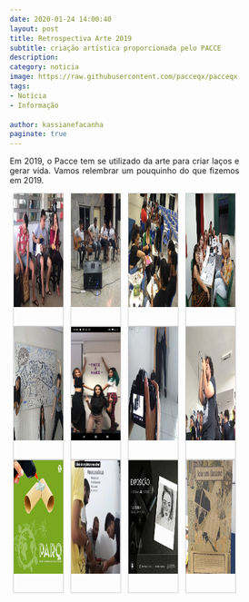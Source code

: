 ```yaml
---
date: 2020-01-24 14:00:40
layout: post
title: Retrospectiva Arte 2019
subtitle: criação artística proporcionada pelo PACCE
description: 
category: noticia
image: https://raw.githubusercontent.com/pacceqx/pacceqx.github.io/master/assets/pic/2020-01-24/capa.png
tags:
- Notícia
- Informação

author: kassianefacanha
paginate: true
---
```


<style>
div.gallery {
  border: 1px solid #ccc;
}

div.gallery:hover {
  border: 1px solid #777;
}

div.gallery img {
  width: 100%;

}

div.desc {
  padding: 15px;
  text-align: center;
}

* {
  box-sizing: border-box;
}

.responsive {
  padding: 0 6px;
  float: left;
  width: 24.99999%;
}

@media only screen and (max-width: 700px) {
  .responsive {
    width: 49.99999%;
    margin: 6px 0;
  }
}

@media only screen and (max-width: 500px) {
  .responsive {
    width: 100%;
  }
}

.clearfix:after {
  content: "";
  display: table;
  clear: both;
}

</style>


<p style="text-align: justify">
Em 2019, o Pacce tem se utilizado da arte para criar laços e gerar vida. Vamos relembrar um pouquinho do que fizemos em 2019.
</p>
<div class="responsive">
  <div class="gallery">
    <a target="_blank" href="https://raw.githubusercontent.com/pacceqx/pacceqx.github.io/master/assets/pic/2020-01-24/11 (10).jpg">
      <img src="https://raw.githubusercontent.com/pacceqx/pacceqx.github.io/master/assets/pic/2020-01-24/11 (10).jpg" alt="Cinque Terre" width="150" height="200">
    </a>
    <div class="desc"></div>
  </div>
</div>


<div class="responsive">
  <div class="gallery">
    <a target="_blank" href="https://raw.githubusercontent.com/pacceqx/pacceqx.github.io/master/assets/pic/2020-01-24/11 (2).jpg">
      <img src="https://raw.githubusercontent.com/pacceqx/pacceqx.github.io/master/assets/pic/2020-01-24/11 (2).jpg" alt="Forest" width="150" height="200">
    </a>
    <div class="desc"></div>
  </div>
</div>

<div class="responsive">
  <div class="gallery">
    <a target="_blank" href="https://raw.githubusercontent.com/pacceqx/pacceqx.github.io/master/assets/pic/2020-01-24/11 (3).jpg">
      <img src="https://raw.githubusercontent.com/pacceqx/pacceqx.github.io/master/assets/pic/2020-01-24/11 (3).jpg" alt="Northern Lights" width="150" height="200">
    </a>
    <div class="desc"></div>
  </div>
</div>

<div class="responsive">
  <div class="gallery">
    <a target="_blank" href="https://raw.githubusercontent.com/pacceqx/pacceqx.github.io/master/assets/pic/2020-01-24/11 (15).jpg">
      <img src="https://raw.githubusercontent.com/pacceqx/pacceqx.github.io/master/assets/pic/2020-01-24/11 (15).jpg" alt="Mountains" width="150" height="200">
    </a>
    <div class="desc"></div>
  </div>
</div>
<div class="responsive">
  <div class="gallery">
    <a target="_blank" href="https://raw.githubusercontent.com/pacceqx/pacceqx.github.io/master/assets/pic/2020-01-24/11 (1).jpg">
      <img src="https://raw.githubusercontent.com/pacceqx/pacceqx.github.io/master/assets/pic/2020-01-24/11 (1).jpg" alt="Cinque Terre" width="150" height="200">
    </a>
    <div class="desc"></div>
  </div>
</div>


<div class="responsive">
  <div class="gallery">
    <a target="_blank" href="https://raw.githubusercontent.com/pacceqx/pacceqx.github.io/master/assets/pic/2020-01-24/11 (4).jpg">
      <img src="https://raw.githubusercontent.com/pacceqx/pacceqx.github.io/master/assets/pic/2020-01-24/11 (4).jpg" alt="Forest" width="150" height="200">
    </a>
    <div class="desc"></div>
  </div>
</div>

<div class="responsive">
  <div class="gallery">
    <a target="_blank" href="https://raw.githubusercontent.com/pacceqx/pacceqx.github.io/master/assets/pic/2020-01-24/11 (14).jpg">
      <img src="https://raw.githubusercontent.com/pacceqx/pacceqx.github.io/master/assets/pic/2020-01-24/11 (14).jpg" alt="Northern Lights" width="150" height="200">
    </a>
    <div class="desc"></div>
  </div>
</div>

<div class="responsive">
  <div class="gallery">
    <a target="_blank" href="https://raw.githubusercontent.com/pacceqx/pacceqx.github.io/master/assets/pic/2020-01-24/11 (16).jpg">
      <img src="https://raw.githubusercontent.com/pacceqx/pacceqx.github.io/master/assets/pic/2020-01-24/11 (16).jpg" alt="Mountains" width="150" height="200">
    </a>
    <div class="desc"></div>
  </div>
</div>
<div class="responsive">
  <div class="gallery">
    <a target="_blank" href="https://raw.githubusercontent.com/pacceqx/pacceqx.github.io/master/assets/pic/2020-01-24/11 (6).jpg">
      <img src="https://raw.githubusercontent.com/pacceqx/pacceqx.github.io/master/assets/pic/2020-01-24/11 (6).jpg" alt="Cinque Terre" width="150" height="200">
    </a>
    <div class="desc"></div>
  </div>
</div>


<div class="responsive">
  <div class="gallery">
    <a target="_blank" href="https://raw.githubusercontent.com/pacceqx/pacceqx.github.io/master/assets/pic/2020-01-24/11 (7).jpg">
      <img src="https://raw.githubusercontent.com/pacceqx/pacceqx.github.io/master/assets/pic/2020-01-24/11 (7).jpg" alt="Forest" width="150" height="200">
    </a>
    <div class="desc"></div>
  </div>
</div>

<div class="responsive">
  <div class="gallery">
    <a target="_blank" href="https://raw.githubusercontent.com/pacceqx/pacceqx.github.io/master/assets/pic/2020-01-24/11 (12).jpg">
      <img src="https://raw.githubusercontent.com/pacceqx/pacceqx.github.io/master/assets/pic/2020-01-24/11 (12).jpg" alt="Northern Lights" width="150" height="200">
    </a>
    <div class="desc"></div>
  </div>
</div>

<div class="responsive">
  <div class="gallery">
    <a target="_blank" href="https://raw.githubusercontent.com/pacceqx/pacceqx.github.io/master/assets/pic/2020-01-24/11 (13).jpg">
      <img src="https://raw.githubusercontent.com/pacceqx/pacceqx.github.io/master/assets/pic/2020-01-24/11 (13).jpg" alt="Mountains" width="150" height="200">
    </a>
    <div class="desc"></div>
  </div>
</div>

